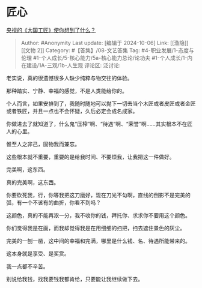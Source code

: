 # 匠心
[央视的《大国工匠》使你想到了什么？](https://www.zhihu.com/question/51149789/answer/2979382224)

> Author: #Anonymity
> Last update: [编辑于 2024-10-06]
> Link: [[渔隐]] [[文物 2]]
> Category: #【答集】/08-文艺答集
> Tag: #4-职业发展/1-态度与伦理 #1-个人成长/5-核心能力/5a-核心能力总论/论功夫 #1-个人成长/1-内在建设/1A-三观/1b-人生观
> 评论区:
> 泛讨论:

老实说，真的很遗憾很多人缺少纯粹与物交往的体验。

那种踏实、宁静、幸福的感觉，不是人类能给你的。

个人而言，如果安排到了，我随时随地可以抛下一切去当个木匠或者皮匠或者金匠或者铁匠，并且一点也不会怀疑，久后必定会成名成家。

你做进去了就知道了，什么鬼“压榨”啊、“待遇“啊、“荣誉”啊……其实根本不在匠人的心里。

惟至人之非己，固物我而兼忘。

这些根本就不重要，重要的是给我时间、不要烦我，让我把这一件做好。

完美啊，这东西。

真的完美啊，这东西。

你要砍死我，行，你等我把这刀磨好，现在刀光不匀啊，直线的倒影不是完美的弧，有一个不该有的曲折，你看不到吗？

这颜色，真的不能再浓一分，我不收你的钱，拜托你、求求你不要用这个颜色。

你们觉得我是在画，而我却觉得我是在用细细的扫把，扫去遮住景色的灰尘。

完美的一刨一凿，这中间的幸福和完满，哪里是什么钱、名、待遇所能带来的。

这本身就是享受、是奖赏。

我一点都不辛苦。

别说给我钱，找我要钱我都肯给，只要能让我继续做下去。
